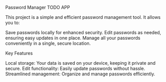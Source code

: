 Password Manager TODO APP

This project is a simple and efficient password management tool. It allows you to:

Save passwords locally for enhanced security.
Edit passwords as needed, ensuring easy updates in one place.
Manage all your passwords conveniently in a single, secure location.

Key Features

Local storage: Your data is saved on your device, keeping it private and secure.
Edit functionality: Easily update passwords without hassle.
Streamlined management: Organize and manage passwords efficiently.
